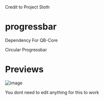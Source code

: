 Credit to Project Sloth

# progressbar
Dependency For QB-Core

Circular Progressbar

# Previews

![image](https://i.imgur.com/kjt1DVq.png)

You dont need to edit anything for this to work

